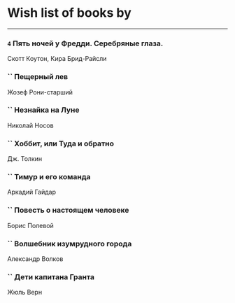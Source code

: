 # Wish list of books by [](https://plus.google.com/u/0/115095777313809768381/)
---

### `4` Пять ночей у Фредди. Серебряные глаза.
Скотт Коутон, Кира Брид-Райсли

### `` Пещерный лев
Жозеф Рони-старший

### `` Незнайка на Луне
Николай Носов

### `` Хоббит, или Туда и обратно
Дж. Толкин

### `` Тимур и его команда
Аркадий Гайдар

### `` Повесть о настоящем человеке
Борис Полевой

### `` Волшебник изумрудного города
Александр Волков

### `` Дети капитана Гранта
Жюль Верн

